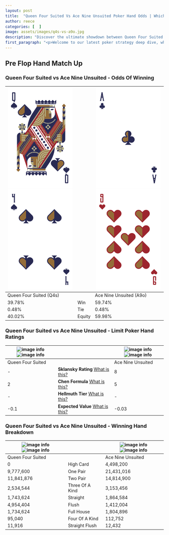 ```yaml
---
layout: post
title:  "Queen Four Suited Vs Ace Nine Unsuited Poker Hand Odds | Which Is The Better Hand In Poker? A Complete Guide"
author: reece
categories: [  ]
image: assets/images/q4s-vs-a9o.jpg
description: "Discover the ultimate showdown between Queen Four Suited and Ace Nine Unsuited in poker! Uncover the odds, strategies, and scenarios where one hand triumphs over the other. Get ready to up your poker game with this thrilling analysis."
first_paragraph: "<p>Welcome to our latest poker strategy deep dive, where we're pitting two distinct hands against each other in a high-stakes showdown: Queen Four Suited vs Ace Nine Unsuited.</p><p>In the dynamic world of poker, every decision counts, and knowing which hand holds the upper hand is key to your success at the table.</p><p>In this article, we'll dissect these two hands, explore the scenarios where one dominates the other, and equip you with the knowledge to make strategic choices that can tip the odds in your favor.</p><p>Get ready to unravel the intriguing dynamics of these poker hands and elevate your game to new heights.</p>"
---
```




[comment]: # (sp0)

## Pre Flop Hand Match Up

<div class="table hand-ratings" markdown="1"> 



### Queen Four Suited vs Ace Nine Unsuited - Odds Of Winning


    
| ![image info](assets/images/hand1/q.png) ![image info](assets/images/hand1/4.png) |  | ![image info](assets/images/hand2/a.png) ![image info](assets/images/hand2/9o.png) |
| -------- | -------- | -------- |
| Queen Four Suited (Q4s) |  | Ace Nine Unsuited (A9o) |
| 39.78% | Win | 59.74% |
| 0.48% | Tie | 0.48% |
| 40.02% | Equity | 59.98% |




[comment]: # (sp1)



### Queen Four Suited vs Ace Nine Unsuited - Limit Poker Hand Ratings


    
| ![image info](https://www.riverpairs.com/assets/images/hand1/q.png) ![image info](https://www.riverpairs.com/assets/images/hand1/4.png) |  | ![image info](https://www.riverpairs.com/assets/images/hand2/a.png) ![image info](https://www.riverpairs.com/assets/images/hand2/9o.png) |
| -------- | -------- | -------- |
| Queen Four Suited |  | Ace Nine Unsuited |
| - | **Sklansky Rating** [What is this?](/sklansky-rating-explained) | 8 |
| 2 | **Chen Formula** [What is this?](/chen-formula-explained) | 5 |
| - | **Hellmuth Tier** [What is this?](/Hellmuth-tier-explained) | - |
| -0.1 | **Expected Value** [What is this?](/expected-value-explained) | -0.03 |




[comment]: # (sp2)



### Queen Four Suited vs Ace Nine Unsuited - Winning Hand Breakdown


    
| ![image info](https://www.riverpairs.com/assets/images/hand1/q.png) ![image info](https://www.riverpairs.com/assets/images/hand1/4.png) |  | ![image info](https://www.riverpairs.com/assets/images/hand2/a.png) ![image info](https://www.riverpairs.com/assets/images/hand2/9o.png) |
| -------- | -------- | -------- |
| Queen Four Suited |  | Ace Nine Unsuited |
| 0 | High Card | 4,498,200 |
| 9,777,600 | One Pair | 21,431,016 |
| 11,841,876 | Two Pair | 14,814,900 |
| 2,534,544 | Three Of A Kind | 3,153,456 |
| 1,743,624 | Straight | 1,864,584 |
| 4,954,404 | Flush | 1,412,004 |
| 1,734,624 | Full House | 1,804,896 |
| 95,040 | Four Of A Kind | 112,752 |
| 11,916 | Straight Flush | 12,432 |




[comment]: # (sp3)



</div>

[comment]: # (sp4)



[comment]: # (sp5)

